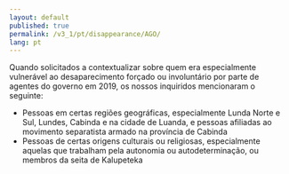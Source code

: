 ```yaml
---
layout: default
published: true
permalink: /v3_1/pt/disappearance/AGO/
lang: pt
---
```


Quando solicitados a contextualizar sobre quem era especialmente vulnerável ao desaparecimento forçado ou involuntário por parte de agentes do governo em 2019, os nossos inquiridos mencionaram o seguinte:

- Pessoas em certas regiões geográficas, especialmente Lunda Norte e Sul, Lundes, Cabinda e na cidade de Luanda, e pessoas afiliadas ao movimento separatista armado na província de Cabinda
- Pessoas de certas origens culturais ou religiosas, especialmente aquelas que trabalham pela autonomia ou autodeterminação, ou membros da seita de Kalupeteka


